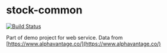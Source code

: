 # stock-common

[![Build Status](https://travis-ci.org/peterbecich/stock-common.svg?branch=master)](https://travis-ci.org/peterbecich/stock-common)

Part of demo project for web service.  Data from [https://www.alphavantage.co/](https://www.alphavantage.co/)
